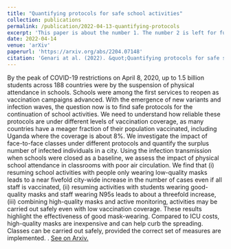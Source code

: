 ```yaml
---
title: "Quantifying protocols for safe school activities"
collection: publications
permalink: /publication/2022-04-13-quantifying-protocols
excerpt: 'This paper is about the number 1. The number 2 is left for future work.'
date: 2022-04-14
venue: 'arXiv'
paperurl: 'https://arxiv.org/abs/2204.07148'
citation: 'Genari at al. (2022). &quot;Quantifying protocols for safe school activities.&quot; <i>arXiv</i>.'
---
```

By the peak of COVID-19 restrictions on April 8, 2020, up to 1.5 billion students across 188 countries were by the suspension of physical attendance in schools. Schools were among the first services to reopen as vaccination campaigns advanced. With the emergence of new variants and infection waves, the question now is to find safe protocols for the continuation of school activities. We need to understand how reliable these protocols are under different levels of vaccination coverage, as many countries have a meager fraction of their population vaccinated, including Uganda where the coverage is about 8\%. We investigate the impact of face-to-face classes under different protocols and quantify the surplus number of infected individuals in a city. Using the infection transmission when schools were closed as a baseline, we assess the impact of physical school attendance in classrooms with poor air circulation. We find that (i) resuming school activities with people only wearing low-quality masks leads to a near fivefold city-wide increase in the number of cases even if all staff is vaccinated, (ii) resuming activities with students wearing good-quality masks and staff wearing N95s leads to about a threefold increase, (iii) combining high-quality masks and active monitoring, activities may be carried out safely even with low vaccination coverage. These results highlight the effectiveness of good mask-wearing. Compared to ICU costs, high-quality masks are inexpensive and can help curb the spreading. Classes can be carried out safely, provided the correct set of measures are implemented. . [See on Arxiv.](https://arxiv.org/abs/2204.07148)